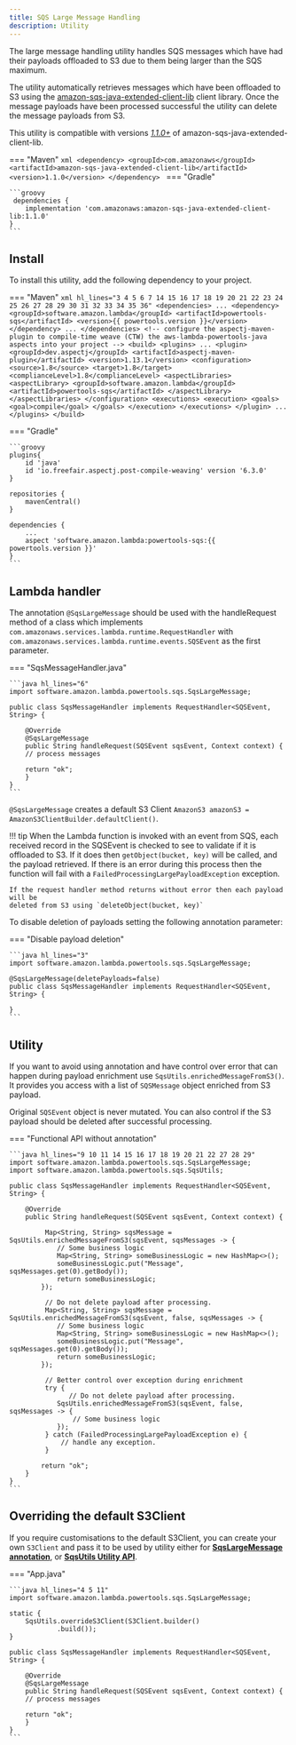 ```yaml
---
title: SQS Large Message Handling
description: Utility
---
```


The large message handling utility handles SQS messages which have had their payloads
offloaded to S3 due to them being larger than the SQS maximum.

The utility automatically retrieves messages which have been offloaded to S3 using the
[amazon-sqs-java-extended-client-lib](https://github.com/awslabs/amazon-sqs-java-extended-client-lib)
client library. Once the message payloads have been processed successful the
utility can delete the message payloads from S3.

This utility is compatible with versions *[1.1.0+](https://github.com/awslabs/amazon-sqs-java-extended-client-lib)* of amazon-sqs-java-extended-client-lib.

=== "Maven"
    ```xml
    <dependency>
        <groupId>com.amazonaws</groupId>
        <artifactId>amazon-sqs-java-extended-client-lib</artifactId>
        <version>1.1.0</version>
    </dependency>
    ```
=== "Gradle"

    ```groovy
     dependencies {
        implementation 'com.amazonaws:amazon-sqs-java-extended-client-lib:1.1.0'
    }
    ```

## Install

To install this utility, add the following dependency to your project.

=== "Maven"
    ```xml hl_lines="3 4 5 6 7 14 15 16 17 18 19 20 21 22 23 24 25 26 27 28 29 30 31 32 33 34 35 36"
    <dependencies>
        ...
        <dependency>
            <groupId>software.amazon.lambda</groupId>
            <artifactId>powertools-sqs</artifactId>
            <version>{{ powertools.version }}</version>
        </dependency>
        ...
    </dependencies>
    <!-- configure the aspectj-maven-plugin to compile-time weave (CTW) the aws-lambda-powertools-java aspects into your project -->
    <build>
        <plugins>
            ...
            <plugin>
                 <groupId>dev.aspectj</groupId>
                 <artifactId>aspectj-maven-plugin</artifactId>
                 <version>1.13.1</version>
                 <configuration>
                     <source>1.8</source>
                     <target>1.8</target>
                     <complianceLevel>1.8</complianceLevel>
                     <aspectLibraries>
                         <aspectLibrary>
                             <groupId>software.amazon.lambda</groupId>
                             <artifactId>powertools-sqs</artifactId>
                         </aspectLibrary>
                     </aspectLibraries>
                 </configuration>
                 <executions>
                     <execution>
                         <goals>
                             <goal>compile</goal>
                         </goals>
                     </execution>
                 </executions>
            </plugin>
            ...
        </plugins>
    </build>
    ```

=== "Gradle"

    ```groovy
    plugins{
        id 'java'
        id 'io.freefair.aspectj.post-compile-weaving' version '6.3.0'
    }

    repositories {
        mavenCentral()
    }

    dependencies {
        ...
        aspect 'software.amazon.lambda:powertools-sqs:{{ powertools.version }}'
    }
    ```

## Lambda handler

The annotation `@SqsLargeMessage` should be used with the handleRequest method of a class
which implements `com.amazonaws.services.lambda.runtime.RequestHandler` with
`com.amazonaws.services.lambda.runtime.events.SQSEvent` as the first parameter.

=== "SqsMessageHandler.java"

    ```java hl_lines="6"
    import software.amazon.lambda.powertools.sqs.SqsLargeMessage;

    public class SqsMessageHandler implements RequestHandler<SQSEvent, String> {
    
        @Override
        @SqsLargeMessage
        public String handleRequest(SQSEvent sqsEvent, Context context) {
        // process messages
    
        return "ok";
        }
    }
    ```

`@SqsLargeMessage` creates a default S3 Client `AmazonS3 amazonS3 = AmazonS3ClientBuilder.defaultClient()`.

!!! tip 
    When the Lambda function is invoked with an event from SQS, each received record
    in the SQSEvent is checked to see to validate if it is offloaded to S3.
    If it does then `getObject(bucket, key)` will be called, and the payload retrieved. 
    If there is an error during this process then the function will fail with a `FailedProcessingLargePayloadException` exception.
    
    If the request handler method returns without error then each payload will be
    deleted from S3 using `deleteObject(bucket, key)`

To disable deletion of payloads setting the following annotation parameter:

=== "Disable payload deletion"

    ```java hl_lines="3"
    import software.amazon.lambda.powertools.sqs.SqsLargeMessage;

    @SqsLargeMessage(deletePayloads=false)
    public class SqsMessageHandler implements RequestHandler<SQSEvent, String> {
    
    }
    ```

## Utility

If you want to avoid using annotation and have control over error that can happen during payload enrichment use `SqsUtils.enrichedMessageFromS3()`.
It provides you access with a list of `SQSMessage` object enriched from S3 payload.

Original `SQSEvent` object is never mutated. You can also control if the S3 payload should be deleted after successful
processing.

=== "Functional API without annotation"

    ```java hl_lines="9 10 11 14 15 16 17 18 19 20 21 22 27 28 29"
    import software.amazon.lambda.powertools.sqs.SqsLargeMessage;
    import software.amazon.lambda.powertools.sqs.SqsUtils;

    public class SqsMessageHandler implements RequestHandler<SQSEvent, String> {
    
        @Override
        public String handleRequest(SQSEvent sqsEvent, Context context) {
    
             Map<String, String> sqsMessage = SqsUtils.enrichedMessageFromS3(sqsEvent, sqsMessages -> {
                // Some business logic
                Map<String, String> someBusinessLogic = new HashMap<>();
                someBusinessLogic.put("Message", sqsMessages.get(0).getBody());
                return someBusinessLogic;
            });
    
             // Do not delete payload after processing.
             Map<String, String> sqsMessage = SqsUtils.enrichedMessageFromS3(sqsEvent, false, sqsMessages -> {
                // Some business logic
                Map<String, String> someBusinessLogic = new HashMap<>();
                someBusinessLogic.put("Message", sqsMessages.get(0).getBody());
                return someBusinessLogic;
            });
    
             // Better control over exception during enrichment
             try {
                   // Do not delete payload after processing.
                SqsUtils.enrichedMessageFromS3(sqsEvent, false, sqsMessages -> {
                    // Some business logic
                });
             } catch (FailedProcessingLargePayloadException e) {
                 // handle any exception.
             }
    
            return "ok";
        }
    }
    ```

## Overriding the default S3Client

If you require customisations to the default S3Client, you can create your own `S3Client` and pass it to be used by utility either for
**[SqsLargeMessage annotation](#lambda-handler)**, or **[SqsUtils Utility API](#utility)**.

=== "App.java"

    ```java hl_lines="4 5 11"
    import software.amazon.lambda.powertools.sqs.SqsLargeMessage;

    static {
        SqsUtils.overrideS3Client(S3Client.builder()
                .build());
    }

    public class SqsMessageHandler implements RequestHandler<SQSEvent, String> {
    
        @Override
        @SqsLargeMessage
        public String handleRequest(SQSEvent sqsEvent, Context context) {
        // process messages
    
        return "ok";
        }
    }
    ```